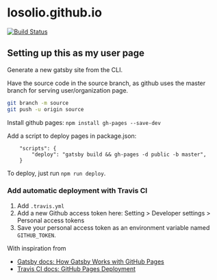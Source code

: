 # losolio.github.io

[![Build Status](https://travis-ci.com/losolio/losolio.github.io.svg?branch=source)](https://travis-ci.com/losolio/losolio.github.io)

## Setting up this as my user page

Generate a new gatsby site from the CLI.

Have the source code in the source branch, as github uses the master branch for serving user/organization page.

```sh
git branch -m source
git push -u origin source
```

Install github pages: `npm install gh-pages --save-dev`

Add a script to deploy pages in package.json: 
```
    "scripts": {
        "deploy": "gatsby build && gh-pages -d public -b master",
    }
```

To deploy, just run `npm run deploy`.

### Add automatic deployment with Travis CI

1. Add `.travis.yml`
1. Add a new Github access token here: Setting > Developer settings > Personal access tokens
1. Save your personal access token as an environment variable named `GITHUB_TOKEN`.

With inspiration from 
 * [Gatsby docs: How Gatsby Works with GitHub Pages](https://www.gatsbyjs.org/docs/how-gatsby-works-with-github-pages/)
 * [Travis CI docs: GitHub Pages Deployment](https://docs.travis-ci.com/user/deployment/pages/)

